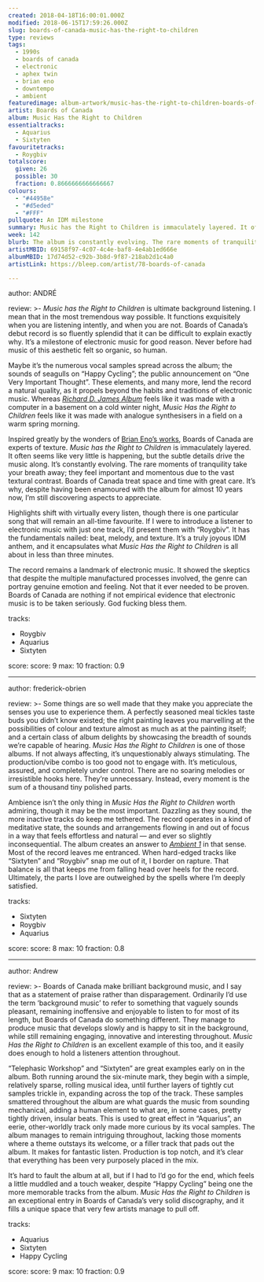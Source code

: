 ```yaml
---
created: 2018-04-18T16:00:01.000Z
modified: 2018-06-15T17:59:26.000Z
slug: boards-of-canada-music-has-the-right-to-children
type: reviews
tags:
  - 1990s
  - boards of canada
  - electronic
  - aphex twin
  - brian eno
  - downtempo
  - ambient
featuredimage: album-artwork/music-has-the-right-to-children-boards-of-canada.jpg
artist: Boards of Canada
album: Music Has the Right to Children
essentialtracks:
  - Aquarius
  - Sixtyten
favouritetracks:
  - Roygbiv
totalscore:
  given: 26
  possible: 30
  fraction: 0.8666666666666667
colours:
  - "#44958e"
  - "#d5eded"
  - "#FFF"
pullquote: An IDM milestone
summary: Music has the Right to Children is immaculately layered. It often seems like very little is happening, but the subtle details drive the music along. It’s constantly evolving. The rare moments of tranquility take your breath away; they feel important and momentous due to the vast textural contrast.
week: 142
blurb: The album is constantly evolving. The rare moments of tranquility take your breath away; they feel important and momentous due to the vast textural contrast.
artistMBID: 69158f97-4c07-4c4e-baf8-4e4ab1ed666e
albumMBID: 17d74d52-c92b-3b8d-9f87-218ab2d1c4a0
artistLink: https://bleep.com/artist/78-boards-of-canada

---
```


author: ANDRÉ

review: >-
  *Music has the Right to Children* is ultimate background listening. I mean that in the most tremendous way possible. It functions exquisitely when you are listening intently, and when you are not. Boards of Canada’s debut record is so fluently splendid that it can be difficult to explain exactly why. It’s a milestone of electronic music for good reason. Never before had music of this aesthetic felt so organic, so human. 
  
  Maybe it’s the numerous vocal samples spread across the album; the sounds of seagulls on “Happy Cycling”; the public announcement on “One Very Important Thought”. These elements, and many more, lend the record a natural quality, as it propels beyond the habits and traditions of electronic music. Whereas [*Richard D. James Album*](/reviews/aphex-twin-richard-d-james-album/) feels like it was made with a computer in a basement on a cold winter night, *Music Has the Right to Children* feels like it was made with analogue synthesisers in a field on a warm spring morning.

  Inspired greatly by the wonders of [Brian Eno’s works](/reviews/brian-eno-ambient-1-music-for-airports/), Boards of Canada are experts of texture. *Music has the Right to Children* is immaculately layered. It often seems like very little is happening, but the subtle details drive the music along. It’s constantly evolving. The rare moments of tranquility take your breath away; they feel important and momentous due to the vast textural contrast. Boards of Canada treat space and time with great care. It’s why, despite having been enamoured with the album for almost 10 years now, I’m still discovering aspects to appreciate. 
  
  Highlights shift with virtually every listen, though there is one particular song that will remain an all-time favourite. If I were to introduce a listener to electronic music with just one track, I’d present them with “Roygbiv”. It has the fundamentals nailed: beat, melody, and texture. It’s a truly joyous IDM anthem, and it encapsulates what *Music Has the Right to Children* is all about in less than three minutes. 
  
  The record remains a landmark of electronic music. It showed the skeptics that despite the multiple manufactured processes involved, the genre can portray genuine emotion and feeling. Not that it ever needed to be proven. Boards of Canada are nothing if not empirical evidence that electronic music is to be taken seriously. God fucking bless them.

tracks:
  - Roygbiv
  - ­­Aquarius
  - ­­Sixtyten

score:
  score: 9
  max: 10
  fraction: 0.9

---
author: frederick-obrien

review: >-
  Some things are so well made that they make you appreciate the senses you use to experience them. A perfectly seasoned meal tickles taste buds you didn’t know existed; the right painting leaves you marvelling at the possibilities of colour and texture almost as much as at the painting itself; and a certain class of album delights by showcasing the breadth of sounds we’re capable of hearing. *Music Has the Right to Children* is one of those albums. If not always affecting, it’s unquestionably always stimulating. The production/vibe combo is too good not to engage with. It’s meticulous, assured, and completely under control. There are no soaring melodies or irresistible hooks here. They’re unnecessary. Instead, every moment is the sum of a thousand tiny polished parts.

  Ambience isn’t the only thing in *Music Has the Right to Children* worth admiring, though it may be the most important. Dazzling as they sound, the more inactive tracks do keep me tethered. The record operates in a kind of meditative state, the sounds and arrangements flowing in and out of focus in a way that feels effortless and natural — and ever so slightly inconsequential. The album creates an answer to [*Ambient 1*](/reviews/brian-eno-ambient-1-music-for-airports/) in that sense. Most of the record leaves me entranced. When hard-edged tracks like “Sixtyten” and “Roygbiv” snap me out of it, I border on rapture. That balance is all that keeps me from falling head over heels for the record. Ultimately, the parts I love are outweighed by the spells where I’m deeply satisfied.

tracks:
  - Sixtyten
  - ­­Roygbiv
  - ­­Aquarius

score:
  score: 8
  max: 10
  fraction: 0.8

---
author: Andrew

review: >-
  Boards of Canada make brilliant background music, and I say that as a statement of praise rather than disparagement. Ordinarily I’d use the term ‘background music’ to refer to something that vaguely sounds pleasant, remaining inoffensive and enjoyable to listen to for most of its length, but Boards of Canada do something different. They manage to produce music that develops slowly and is happy to sit in the background, while still remaining engaging, innovative and interesting throughout. *Music Has the Right to Children* is an excellent example of this too, and it easily does enough to hold a listeners attention throughout. 
  
  “Telephasic Workshop” and “Sixtyten” are great examples early on in the album. Both running around the six-minute mark, they begin with a simple, relatively sparse, rolling musical idea, until further layers of tightly cut samples trickle in, expanding across the top of the track. These samples smattered throughout the album are what guards the music from sounding mechanical, adding a human element to what are, in some cases, pretty tightly driven, insular beats. This is used to great effect in “Aquarius”, an eerie, other-worldly track only made more curious by its vocal samples. The album manages to remain intriguing throughout, lacking those moments where a theme outstays its welcome, or a filler track that pads out the album. It makes for fantastic listen. Production is top notch, and it’s clear that everything has been very purposely placed in the mix. 
  
  It’s hard to fault the album at all, but if I had to I’d go for the end, which feels a little muddled and a touch weaker, despite “Happy Cycling” being one the more memorable tracks from the album. *Music Has the Right to Children* is an exceptional entry in Boards of Canada’s very solid discography, and it fills a unique space that very few artists manage to pull off.

tracks:
  - Aquarius
  - ­­Sixtyten
  - ­­Happy Cycling

score:
  score: 9
  max: 10
  fraction: 0.9
